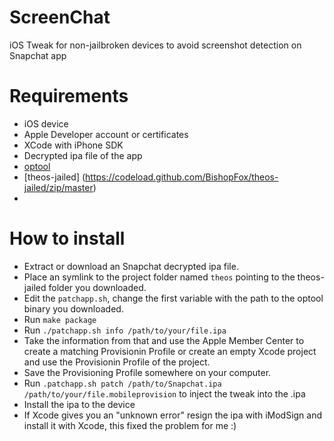 # ScreenChat

iOS Tweak for non-jailbroken devices to avoid screenshot detection on Snapchat app

Requirements
============
* iOS device
* Apple Developer account or certificates
* XCode with iPhone SDK
* Decrypted ipa file of the app
* [optool](https://github-cloud.s3.amazonaws.com/releases/22631446/0b1ec9dc-30a6-11e4-9203-69b6df10bc50.zip?X-Amz-Algorithm=AWS4-HMAC-SHA256&X-Amz-Credential=AKIAISTNZFOVBIJMK3TQ%2F20160222%2Fus-east-1%2Fs3%2Faws4_request&X-Amz-Date=20160222T064146Z&X-Amz-Expires=300&X-Amz-Signature=6e3a9c66771d0dacaf8601cd42f9e84b31a20f2353a552f343978d2590212e30&X-Amz-SignedHeaders=host&actor_id=8087896&response-content-disposition=attachment%3B%20filename%3Doptool.zip&response-content-type=application%2Foctet-stream)
* [theos-jailed] (https://codeload.github.com/BishopFox/theos-jailed/zip/master)
* 

How to install
============
* Extract or download an Snapchat decrypted ipa file.
* Place an symlink to the project folder named `theos` pointing to the theos-jailed folder you downloaded.
* Edit the `patchapp.sh`, change the first variable with the path to the optool binary you downloaded.
* Run `make package`
* Run `./patchapp.sh info /path/to/your/file.ipa`
* Take the information from that and use the Apple Member Center to create a matching Provisionin Profile or create an empty Xcode project and use the Provisionin Profile of the project.
* Save the Provisioning Profile somewhere on your computer.
* Run `.patchapp.sh patch /path/to/Snapchat.ipa /path/to/your/file.mobileprovision` to inject the tweak into the .ipa
* Install the ipa to the device
* If Xcode gives you an "unknown error" resign the ipa with iModSign and install it with Xcode, this fixed the problem for me :)
